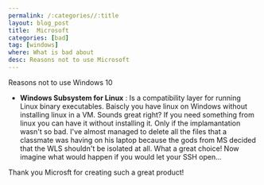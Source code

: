 ```yaml
---
permalink: /:categories//:title
layout: blog_post
title:  Microsoft
categories: [bad]
tag: [windows]
where: What is bad about
desc: Reasons not to use Microsoft
---
```


Reasons not to use Windows 10

* **Windows Subsystem for Linux** : Is a compatibility layer for running Linux binary executables. Baiscly you have linux on Windows without installing linux in a VM. Sounds great right? If you need something from linux you can have it without installing it. Only if the implamantation wasn't so bad. I've almost managed to delete all the files that a classmate was having on his laptop because the gods from MS decided that the WLS shouldn't be isolated at all. What a great choice! Now imagine what would happen if you would let your SSH open...

Thank you Microsft for creating such a great product!